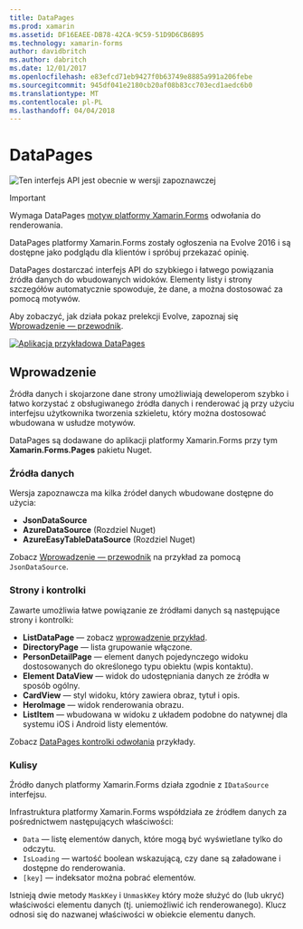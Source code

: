 ```yaml
---
title: DataPages
ms.prod: xamarin
ms.assetid: DF16EAEE-DB78-42CA-9C59-51D9D6CB6B95
ms.technology: xamarin-forms
author: davidbritch
ms.author: dabritch
ms.date: 12/01/2017
ms.openlocfilehash: e83efcd71eb9427f0b63749e8885a991a206febe
ms.sourcegitcommit: 945df041e2180cb20af08b83cc703ecd1aedc6b0
ms.translationtype: MT
ms.contentlocale: pl-PL
ms.lasthandoff: 04/04/2018
---
```

# <a name="datapages"></a>DataPages

![](~/media/shared/preview.png "Ten interfejs API jest obecnie w wersji zapoznawczej")

> [!IMPORTANT]
> Wymaga DataPages [motyw platformy Xamarin.Forms](~/xamarin-forms/user-interface/themes/index.md) odwołania do renderowania.

DataPages platformy Xamarin.Forms zostały ogłoszenia na Evolve 2016 i są dostępne jako podglądu dla klientów i spróbuj przekazać opinię.

DataPages dostarczać interfejs API do szybkiego i łatwego powiązania źródła danych do wbudowanych widoków. Elementy listy i strony szczegółów automatycznie spowoduje, że dane, a można dostosować za pomocą motywów.

Aby zobaczyć, jak działa pokaz prelekcji Evolve, zapoznaj się [Wprowadzenie — przewodnik](get-started.md).

[![](images/demo-sml.png "Aplikacja przykładowa DataPages")](images/demo.png#lightbox "DataPages przykładowej aplikacji")

## <a name="introduction"></a>Wprowadzenie

Źródła danych i skojarzone dane strony umożliwiają deweloperom szybko i łatwo korzystać z obsługiwanego źródła danych i renderować ją przy użyciu interfejsu użytkownika tworzenia szkieletu, który można dostosować wbudowana w usłudze motywów.

DataPages są dodawane do aplikacji platformy Xamarin.Forms przy tym **Xamarin.Forms.Pages** pakietu Nuget.

### <a name="data-sources"></a>Źródła danych

Wersja zapoznawcza ma kilka źródeł danych wbudowane dostępne do użycia:

* **JsonDataSource**
* **AzureDataSource** (Rozdziel Nuget)
* **AzureEasyTableDataSource** (Rozdziel Nuget)

Zobacz [Wprowadzenie — przewodnik](get-started.md) na przykład za pomocą `JsonDataSource`.


### <a name="pages--controls"></a>Strony i kontrolki

Zawarte umożliwia łatwe powiązanie ze źródłami danych są następujące strony i kontrolki:

* **ListDataPage** — zobacz [wprowadzenie przykład](get-started.md).
* **DirectoryPage** — lista grupowanie włączone.
* **PersonDetailPage** — element danych pojedynczego widoku dostosowanych do określonego typu obiektu (wpis kontaktu).
* **Element DataView** — widok do udostępniania danych ze źródła w sposób ogólny.
* **CardView** — styl widoku, który zawiera obraz, tytuł i opis.
* **HeroImage** — widok renderowania obrazu.
* **ListItem** — wbudowana w widoku z układem podobne do natywnej dla systemu iOS i Android listy elementów.

Zobacz [DataPages kontrolki odwołania](controls.md) przykłady.



### <a name="under-the-hood"></a>Kulisy

Źródło danych platformy Xamarin.Forms działa zgodnie z `IDataSource` interfejsu.

Infrastruktura platformy Xamarin.Forms współdziała ze źródłem danych za pośrednictwem następujących właściwości:

* `Data` — listę elementów danych, które mogą być wyświetlane tylko do odczytu.
* `IsLoading` — wartość boolean wskazującą, czy dane są załadowane i dostępne do renderowania.
* `[key]` — indeksator można pobrać elementów.

Istnieją dwie metody `MaskKey` i `UnmaskKey` który może służyć do (lub ukryć) właściwości elementu danych (tj. uniemożliwić ich renderowanego).
Klucz odnosi się do nazwanej właściwości w obiekcie elementu danych.

